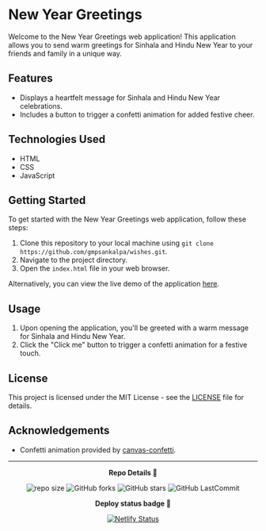 # New Year Greetings

Welcome to the New Year Greetings web application! This application allows you to send warm greetings for Sinhala and Hindu New Year to your friends and family in a unique way.

## Features

- Displays a heartfelt message for Sinhala and Hindu New Year celebrations.
- Includes a button to trigger a confetti animation for added festive cheer.

## Technologies Used

- HTML
- CSS
- JavaScript

## Getting Started

To get started with the New Year Greetings web application, follow these steps:

1. Clone this repository to your local machine using `git clone https://github.com/gmpsankalpa/wishes.git`.
2. Navigate to the project directory.
3. Open the `index.html` file in your web browser.

Alternatively, you can view the live demo of the application [here](#).

## Usage

1. Upon opening the application, you'll be greeted with a warm message for Sinhala and Hindu New Year.
2. Click the "Click me" button to trigger a confetti animation for a festive touch.

## License

This project is licensed under the MIT License - see the [LICENSE](LICENSE) file for details.

## Acknowledgements

- Confetti animation provided by [canvas-confetti](https://github.com/catdad/canvas-confetti).

---

<p align="center">
<b>
  Repo Details 🤙
</b>
</p>

<div align="center">

   ![repo size](https://img.shields.io/github/repo-size/gmpsankalpa/wishes?label=Repo%20Size&style=for-the-badge&labelColor=black&color=20bf6b)
   ![GitHub forks](https://img.shields.io/github/forks/gmpsankalpa/wishes?&labelColor=black&color=0fb9b1&style=for-the-badge)
   ![GitHub stars](https://img.shields.io/github/stars/gmpsankalpa/wishes?&labelColor=black&color=f7b731&style=for-the-badge)
   ![GitHub LastCommit](https://img.shields.io/github/last-commit/gmpsankalpa/wishes?logo=github&labelColor=black&color=d1d8e0&style=for-the-badge)

</div>

<p align="center">
<b>
  Deploy status badge 🤖
</b>
</p>  

<div align="center">
   
   [![Netlify Status](https://api.netlify.com/api/v1/badges/f8c54f31-10f6-42a4-80e6-342090a3c60e/deploy-status)](https://app.netlify.com/sites/gmp-newyear-greeting/deploys)
</div>
